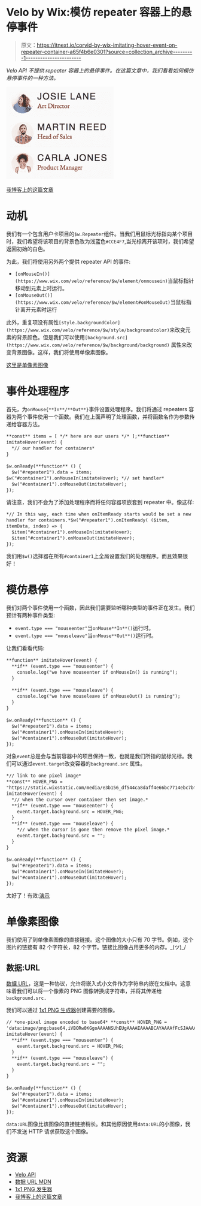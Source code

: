 # Velo by Wix:模仿 repeater 容器上的悬停事件

> 原文：<https://itnext.io/corvid-by-wix-imitating-hover-event-on-repeater-container-a65f4b6e0301?source=collection_archive---------1----------------------->

*Velo API 不提供 repeater 容器上的悬停事件。在这篇文章中，我们看看如何模仿悬停事件的一种方法。*

![](img/a02242d823dd42c06930a2aa07aab733.png)

[我博客上的这篇文章](https://shoonia.site/corvid-imitate-hover-event)

# 动机

我们有一个包含用户卡项目的`$w.Repeater`组件。当我们用鼠标光标指向某个项目时，我们希望将该项目的背景色改为浅蓝色`#CCE4F7`,当光标离开该项时，我们希望返回初始的白色。

为此，我们将使用另外两个提供 repeater API 的事件:

*   `[onMouseIn()](https://www.wix.com/velo/reference/$w/element/onmousein)`当鼠标指针移动到元素上时运行。
*   `[onMouseOut()](https://www.wix.com/velo/reference/$w/element#onMouseOut)`当鼠标指针离开元素时运行

此外，重复项没有属性`[style.backgroundColor](https://www.wix.com/velo/reference/$w/style/backgroundcolor)`来改变元素的背景颜色。但是我们可以使用`[background.src](https://www.wix.com/velo/reference/$w/background/background)` 属性来改变背景图像。这样，我们将使用单像素图像。

[这里是单像素图像](https://static.wixstatic.com/media/e3b156_df544ca8daff4e66bc7714ebc7bf95f1~mv2.png)

# **事件处理程序**

首先，为`onMouse{**In**/**Out**}`事件设置处理程序。我们将通过 repeaters 容器为两个事件使用一个函数。我们在上面声明了处理函数，并将函数名作为参数传递给容器方法。

```
**const** items = [ */* here are our users */* ];**function** imitateHover(event) {
  *// our handler for containers*
}

$w.onReady(**function** () {
  $w("#repeater1").data = items; $w("#container1").onMouseIn(imitateHover); *// set handler*
  $w("#container1").onMouseOut(imitateHover);
});
```

请注意，我们不会为了添加处理程序而将任何容器项嵌套到 repeater 中。像这样:

```
*// In this way, each time when onItemReady starts would be set a new handler for containers.*$w("#repeater1").onItemReady( ($item, itemData, index) => {
  $item("#container1").onMouseIn(imitateHover);
  $item("#container1").onMouseOut(imitateHover);
});
```

我们用`$w()`选择器在所有`#container1`上全局设置我们的处理程序。而且效果很好！

# 模仿悬停

我们对两个事件使用一个函数，因此我们需要监听哪种类型的事件正在发生。我们预计有两种事件类型:

*   `event.type === "mouseenter"`当`onMouse**In**()`运行时。
*   `event.type === "mouseleave"`当`onMouse**Out**()`运行时。

让我们看看代码:

```
**function** imitateHover(event) {
  **if** (event.type === "mouseenter") {
    console.log("we have mouseenter if onMouseIn() is running");
  }

  **if** (event.type === "mouseleave") {
    console.log("we have mouseleave if onMouseOut() is running");
  }
}

$w.onReady(**function** () {
  $w("#repeater1").data = items;
  $w("#container1").onMouseIn(imitateHover);
  $w("#container1").onMouseOut(imitateHover);
});
```

对象`event`总是会与当前容器中的项目保持一致，也就是我们所指的鼠标光标。我们可以通过`event.target`改变容器的`background.src` 属性。

```
*// link to one pixel image*
**const** HOVER_PNG = "https://static.wixstatic.com/media/e3b156_df544ca8daff4e66bc7714ebc7bf95f1~mv2.png";**function** imitateHover(event) {
  *// when the cursor over container then set image.*
  **if** (event.type === "mouseenter") {
    event.target.background.src = HOVER_PNG;
  }
  **if** (event.type === "mouseleave") {
    *// when the cursor is gone then remove the pixel image.*
    event.target.background.src = "";
  }
}

$w.onReady(**function** () {
  $w("#repeater1").data = items;
  $w("#container1").onMouseIn(imitateHover);
  $w("#container1").onMouseOut(imitateHover);
});
```

太好了！有效:[演示](https://shoonia.wixsite.com/blog/imitate-hover-event-on-corvid)

# 单像素图像

我们使用了到单像素图像的直接链接。这个图像的大小只有 70 字节。例如，这个图片的链接有 82 个字符长，82 个字节。链接比图像占用更多的内存。\_(ツ)_/

## 数据:URL

[数据 URL](https://developer.mozilla.org/en-US/docs/Web/HTTP/Basics_of_HTTP/Data_URIs)，这是一种协议，允许将嵌入式小文件作为字符串内嵌在文档中。这意味着我们可以将一个像素的 PNG 图像转换成字符串，并将其传递给`background.src.`

我们可以通过 [1x1 PNG 生成器](https://shoonia.github.io/1x1/#cce4f7ff)创建需要的图像。

```
// *one-pixel image encoded to base64* **const** HOVER_PNG = 'data:image/png;base64,iVBORw0KGgoAAAANSUhEUgAAAAEAAAABCAYAAAAfFcSJAAAADUlEQVR42mM88+R7PQAIUwMo5M6pSAAAAABJRU5ErkJggg==';**function** imitateHover(event) {
  **if** (event.type === "mouseenter") {
    event.target.background.src = HOVER_PNG;
  }
  **if** (event.type === "mouseleave") {
    event.target.background.src = "";
  }
}

$w.onReady(**function** () {
  $w("#repeater1").data = items;
  $w("#container1").onMouseIn(imitateHover);
  $w("#container1").onMouseOut(imitateHover);
});
```

`data:URL`图像比该图像的直接链接稍长。和其他原因使用`data:URL`的小图像，我们不发送 HTTP 请求获取这个图像。

# 资源

*   [Velo API](https://www.wix.com/velo/reference/api-overview/introduction)
*   [数据 URL MDN](https://developer.mozilla.org/en-US/docs/Web/HTTP/Basics_of_HTTP/Data_URIs)
*   [1x1 PNG 发生器](https://shoonia.github.io/1x1/)
*   [我博客上的这篇文章](https://shoonia.site/corvid-imitate-hover-event/)